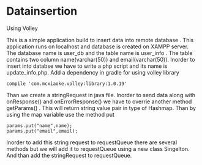 # Datainsertion
Using Volley

This is a simple application build to insert data into remote database . 
This application runs on localhost and database is created on XAMPP server. 
The database name is user_db and the table name is user_info .
The table contains two column name(varchar(50)) and email(varchar(50)).
Inorder to insert into databse we have to write a php script and its name is update_info.php.
Add a dependency in gradle for using volley library 

	compile 'com.mcxiaoke.volley:library:1.0.19'

Than we create a stringRequest in java file.
Inorder  to send data along with onResponse() and onErrorResponse() we have to overrie another method getParams() .
This will return string value pair in type of Hashmap.
Than by using the map variable use the method put 
	
	params.put("name",name);
  	params.put("email",email);

Inorder to add this string request to requestQueue there are several methods but we will add it to requestQueue using a new class Singelton.
And than add the stringRequest to requestQueue.
